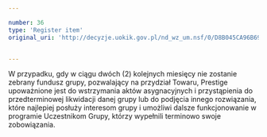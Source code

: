 ```yaml
---

number: 36
type: 'Register item'
original_uri: 'http://decyzje.uokik.gov.pl/nd_wz_um.nsf/0/D8B045CA96B69EBFC12572DD003293D0?OpenDocument'


---
```


W przypadku, gdy w ciągu dwóch (2) kolejnych miesięcy nie zostanie zebrany fundusz grupy, pozwalający na przydział Towaru, Prestige upoważnione jest do wstrzymania aktów asygnacyjnych i przystąpienia do przedterminowej likwidacji danej grupy lub do podjęcia innego rozwiązania, które najlepiej posłuży interesom grupy i umożliwi dalsze funkcjonowanie w programie Uczestnikom Grupy, którzy wypełnili terminowo swoje zobowiązania.

